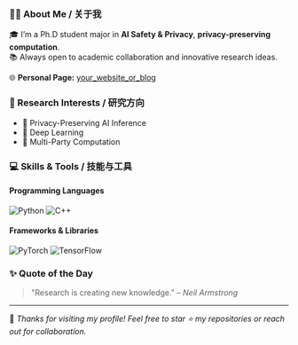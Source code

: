 ### 🧑‍🔬 About Me / 关于我
🎓 I’m a Ph.D student major in **AI Safety & Privacy**, **privacy-preserving computation**.  
📚 Always open to academic collaboration and innovative research ideas.  

🌐 **Personal Page:** [your_website_or_blog](https://Joyceia.github.io)


### 🧩 Research Interests / 研究方向
- 🔐 Privacy-Preserving AI Inference  
- 🧠 Deep Learning  
- 🧮 Multi-Party Computation  


### 💻 Skills & Tools / 技能与工具

#### Programming Languages
![Python](https://img.shields.io/badge/Python-3776AB?logo=python&logoColor=white)
![C++](https://img.shields.io/badge/C++-00599C?logo=cplusplus&logoColor=white)

#### Frameworks & Libraries
![PyTorch](https://img.shields.io/badge/PyTorch-EE4C2C?logo=pytorch&logoColor=white)
![TensorFlow](https://img.shields.io/badge/TensorFlow-FF6F00?logo=tensorflow&logoColor=white)

### ✨ Quote of the Day

> "Research is creating new knowledge." – *Neil Armstrong*

---

💬 *Thanks for visiting my profile! Feel free to star ⭐ my repositories or reach out for collaboration.*
